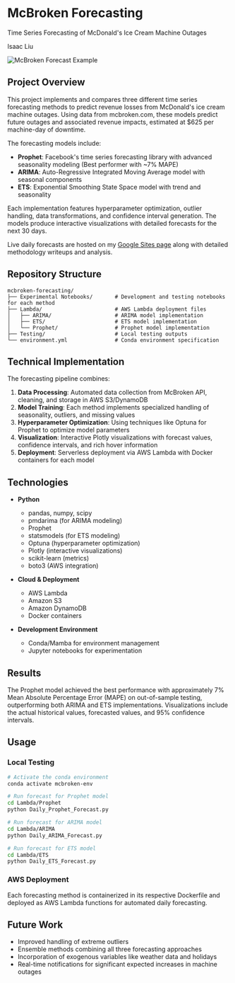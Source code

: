 # McBroken Forecasting

Time Series Forecasting of McDonald's Ice Cream Machine Outages

Isaac Liu

![McBroken Forecast Example](image/README/mcbroken_forecast_example.png)

## Project Overview

This project implements and compares three different time series forecasting methods to predict revenue losses from McDonald's ice cream machine outages. Using data from mcbroken.com, these models predict future outages and associated revenue impacts, estimated at $625 per machine-day of downtime.

The forecasting models include:
- **Prophet**: Facebook's time series forecasting library with advanced seasonality modeling (Best performer with ~7% MAPE)
- **ARIMA**: Auto-Regressive Integrated Moving Average model with seasonal components
- **ETS**: Exponential Smoothing State Space model with trend and seasonality

Each implementation features hyperparameter optimization, outlier handling, data transformations, and confidence interval generation. The models produce interactive visualizations with detailed forecasts for the next 30 days.

Live daily forecasts are hosted on my [Google Sites page](https://sites.google.com/view/isaac-liu) along with detailed methodology writeups and analysis.

## Repository Structure

```
mcbroken-forecasting/
├── Experimental Notebooks/       # Development and testing notebooks for each method
├── Lambda/                       # AWS Lambda deployment files
│   ├── ARIMA/                    # ARIMA model implementation
│   ├── ETS/                      # ETS model implementation  
│   └── Prophet/                  # Prophet model implementation
├── Testing/                      # Local testing outputs
└── environment.yml               # Conda environment specification
```

## Technical Implementation

The forecasting pipeline combines:
1. **Data Processing**: Automated data collection from McBroken API, cleaning, and storage in AWS S3/DynamoDB
2. **Model Training**: Each method implements specialized handling of seasonality, outliers, and missing values
3. **Hyperparameter Optimization**: Using techniques like Optuna for Prophet to optimize model parameters
4. **Visualization**: Interactive Plotly visualizations with forecast values, confidence intervals, and rich hover information
5. **Deployment**: Serverless deployment via AWS Lambda with Docker containers for each model

## Technologies

- **Python**
  - pandas, numpy, scipy
  - pmdarima (for ARIMA modeling)
  - Prophet
  - statsmodels (for ETS modeling)
  - Optuna (hyperparameter optimization)
  - Plotly (interactive visualizations)
  - scikit-learn (metrics)
  - boto3 (AWS integration)
  
- **Cloud & Deployment**
  - AWS Lambda
  - Amazon S3
  - Amazon DynamoDB
  - Docker containers
  
- **Development Environment**
  - Conda/Mamba for environment management
  - Jupyter notebooks for experimentation

## Results

The Prophet model achieved the best performance with approximately 7% Mean Absolute Percentage Error (MAPE) on out-of-sample testing, outperforming both ARIMA and ETS implementations. Visualizations include the actual historical values, forecasted values, and 95% confidence intervals.

## Usage

### Local Testing
```bash
# Activate the conda environment
conda activate mcbroken-env

# Run forecast for Prophet model
cd Lambda/Prophet
python Daily_Prophet_Forecast.py

# Run forecast for ARIMA model
cd Lambda/ARIMA
python Daily_ARIMA_Forecast.py

# Run forecast for ETS model
cd Lambda/ETS
python Daily_ETS_Forecast.py
```

### AWS Deployment
Each forecasting method is containerized in its respective Dockerfile and deployed as AWS Lambda functions for automated daily forecasting.

## Future Work

- Improved handling of extreme outliers
- Ensemble methods combining all three forecasting approaches
- Incorporation of exogenous variables like weather data and holidays
- Real-time notifications for significant expected increases in machine outages 
